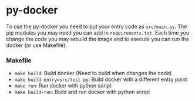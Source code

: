 # py-docker

To use the py-docker you need to put your entry code as `src/main.py`.
The pip modules you may need you can add in `requirements.txt`.
Each time you change the code you may rebuild the image and to execute you can run the docker (or use Makefile).

### Makefile

- `make build`: Build docker (Need to build when changes the code)
- `make build entry=src/test.py`: Build docker with a different entry point
- `make run`: Run docker with python script
- `make build-run`: Build and run docker with python script
